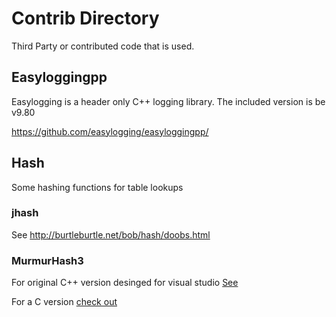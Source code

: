 # Contrib Directory

Third Party or contributed code that is used.


## Easyloggingpp

Easylogging is a header only C++ logging library. The included version is be v9.80

https://github.com/easylogging/easyloggingpp/

## Hash

Some hashing functions for table lookups

### jhash 

See http://burtleburtle.net/bob/hash/doobs.html

### MurmurHash3 

For original C++ version desinged for visual studio [See](https://code.google.com/p/smhasher )

For a C version [check out](https://github.com/PeterScott/murmur3)